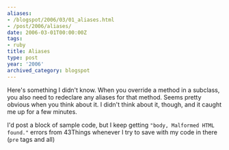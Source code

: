 ```yaml
---
aliases:
- /blogspot/2006/03/01_aliases.html
- /post/2006/aliases/
date: 2006-03-01T00:00:00Z
tags:
- ruby
title: Aliases
type: post
year: '2006'
archived_category: blogspot
---
```

Here's something I didn't know. When you override a method in a subclass, you
also need to redeclare any aliases for that method. Seems pretty obvious when
you think about it. I didn't think about it, though, and it caught me up for a
few minutes.
<!-- TEASER_END -->

I'd post a block of sample code, but I keep getting `"body, Malformed HTML found."`
errors from 43Things whenever I try to save with my code in there (`pre` tags and
all)
